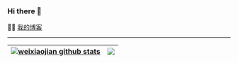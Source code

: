 ### Hi there 👋

:man_technologist:  [我的博客](http://blog.imwj.club/)

---------------------------------------------------------------------------------------------------------------------------------------------------------------------------------

| <a href="https://github.com/weixiaojian"><img align="center" src="https://github-readme-stats.vercel.app/api?username=weixiaojian&show_icons=true&include_all_commits=true&hide_border=true" alt="weixiaojian github stats" /></a> | <a href="https://github.com/weixiaojian"><img align="center" src="https://github-readme-stats.vercel.app/api/top-langs/?username=weixiaojian&layout=compact&hide_border=true" /></a> |
| ------------- | ------------- |
